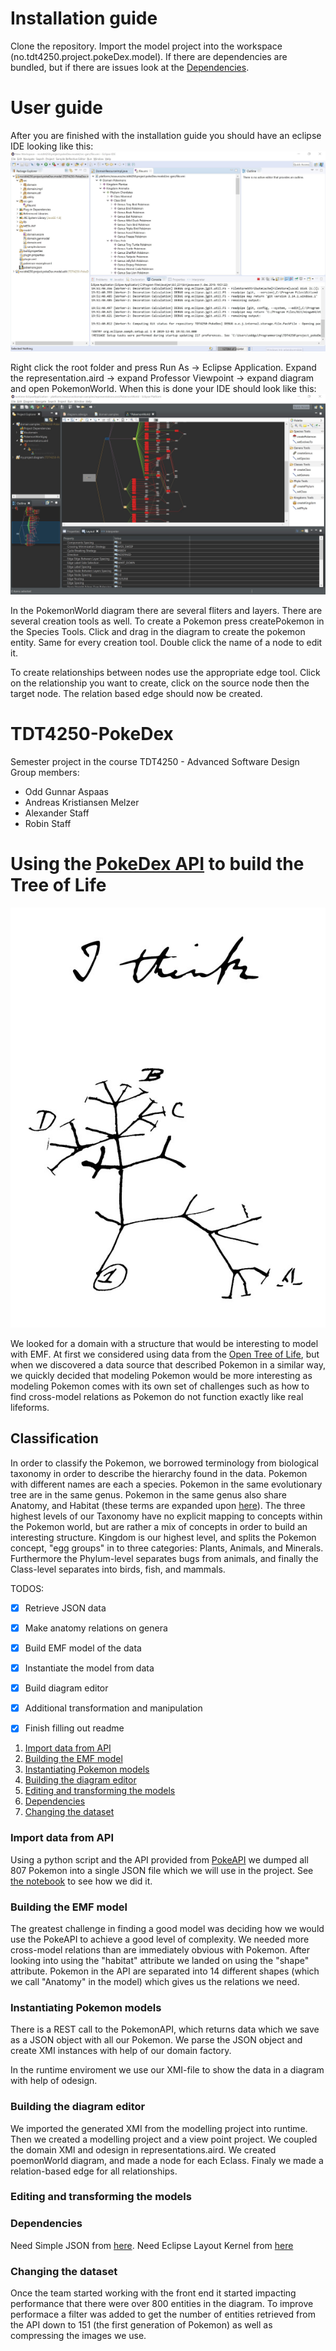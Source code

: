 # Installation guide
Clone the repository. Import the model project into the workspace (no.tdt4250.project.pokeDex.model). If there are dependencies are bundled, but if there are issues look at the [Dependencies](#dependencies). 

# User guide
After you are finished with the installation guide you should have an eclipse IDE looking like this:
![After Installation](https://github.com/oddaspa/TDT4250-PokeDex/blob/master/main/prestudy/img/IDE-1.jpg "After Installation")

Right click the root folder and press Run As -> Eclipse Application. Expand the representation.aird -> expand Professor Viewpoint -> expand diagram and open PokemonWorld. When this is done your IDE should look like this:
![Runtime Environment](https://github.com/oddaspa/TDT4250-PokeDex/blob/master/main/prestudy/img/IDE-2.jpg "Runtime Environment")

In the PokemonWorld diagram there are several fliters and layers. There are several creation tools as well. To create a Pokemon press createPokemon in the Species Tools. Click and drag in the diagram to create the pokemon entity. Same for every creation tool. Double click the name of a node to edit it.

To create relationships between nodes use the appropriate edge tool. Click on the relationship you want to create, click on the source node then the target node. The relation based edge should now be created.   


# TDT4250-PokeDex
Semester project in the course TDT4250 - Advanced Software Design
Group members:
- Odd Gunnar Aspaas
- Andreas Kristiansen Melzer
- Alexander Staff
- Robin Staff


# Using the [PokeDex API](https://pokeapi.co/docs/v2.html/#pokemon-section) to build the Tree of Life 

![Darwin's Tree of Life](https://github.com/oddaspa/TDT4250-PokeDex/blob/master/main/prestudy/img/tree_of_life_darwin.jpg "Tree of Life Darwin")

We looked for a domain with a structure that would be interesting to model with EMF. At first we considered using data from the [Open Tree of Life](https://opentreeoflife.github.io/), but when we discovered a data source that described Pokemon in a similar way, we quickly decided that modeling Pokemon would be more interesting as modeling Pokemon comes with its own set of challenges such as how to find cross-model relations as Pokemon do not function exactly like real lifeforms.


## Classification
In order to classify the Pokemon, we borrowed terminology from biological taxonomy in order to describe the hierarchy found in the data. Pokemon with different names are each a species. Pokemon in the same evolutionary tree are in the same genus. Pokemon in the same genus also share Anatomy, and Habitat (these terms are expanded upon [here](#build_emf)). The three highest levels of our Taxonomy have no explicit mapping to concepts within the Pokemon world, but are rather a mix of concepts in order to build an interesting structure. Kingdom is our highest level, and splits the Pokemon concept, "egg groups" in to three categories: Plants, Animals, and Minerals. Furthermore the Phylum-level separates bugs from animals, and finally the Class-level separates into birds, fish, and mammals.




TODOS:
- [X] Retrieve JSON data
- [X] Make anatomy relations on genera
- [X] Build EMF model of the data
- [X] Instantiate the model from data
- [X] Build diagram editor 
- [X] Additional transformation and manipulation
- [X] Finish filling out readme


1. [Import data from API](#import_data)
2. [Building the EMF model](#build_emf)
3. [Instantiating Pokemon models](#init_models)
4. [Building the diagram editor](#editor)
5. [Editing and transforming the models](#transform)
6. [Dependencies](#dependencies)
7. [Changing the dataset](#change)


<a name="import_data"></a>
### Import data from API
Using a python script and the API provided from [PokeAPI](https://pokeapi.co) we dumped all 807 Pokemon into a single JSON file which we will use in the project. See [the notebook](https://github.com/oddaspa/TDT4250-PokeDex/blob/master/main/prestudy/python_retrival/PokeDex%20API.ipynb) to see how we did it.

<a name="build_emf"></a>
### Building the EMF model
The greatest challenge in finding a good model was deciding how we would use the PokeAPI to achieve a good level of complexity. We needed more cross-model relations than are immediately obvious with Pokemon. After looking into using the "habitat" attribute we landed on using the "shape" attribute. Pokemon in the API are separated into 14 different shapes (which we call "Anatomy" in the model) which gives us the relations we need. 

<a name="init_models"></a>
### Instantiating Pokemon models
There is a REST call to the PokemonAPI, which returns data which we save as a JSON object with all our Pokemon. We parse the JSON object and create XMI instances with help of our domain factory. 

In the runtime enviroment we use our XMI-file to show the data in a diagram with help of odesign. 

<a name="editor"></a>
### Building the diagram editor
We imported the generated XMI from the modelling project into runtime. Then we created a modelling project and a view point project. We coupled the domain XMI and odesign in representations.aird. We created poemonWorld diagram, and made a node for each Eclass. Finaly we made a relation-based edge for all relationships. 

<a name="transfrom"></a>
### Editing and transforming the models


<a name="transfrom"></a>
### Dependencies
Need Simple JSON from [here](https://code.google.com/archive/p/json-simple/downloads).
Need Eclipse Layout Kernel from [here](https://www.eclipse.org/elk/)

<a name="change"></a>
### Changing the dataset
Once the team started working with the front end it started impacting performance that there were over 800 entities in the diagram. To improve performace a filter was added to get the number of entities retrieved from the API down to 151 (the first generation of Pokemon) as well as compressing the images we use.
